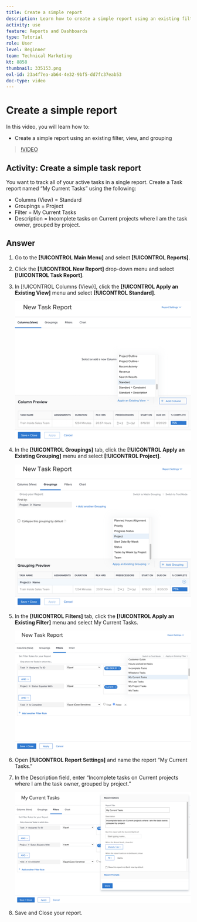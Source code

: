 ```yaml
---
title: Create a simple report
description: Learn how to create a simple report using an existing filter, view, and grouping in Workfront.
activity: use
feature: Reports and Dashboards
type: Tutorial
role: User
level: Beginner
team: Technical Marketing
kt: 8858
thumbnail: 335153.png
exl-id: 23a4f7ea-ab64-4e32-9bf5-dd7fc37eab53
doc-type: video
---
```

# Create a simple report

In this video, you will learn how to:

* Create a simple report using an existing filter, view, and grouping

>[!VIDEO](https://video.tv.adobe.com/v/335153/?quality=12&learn=on)

## Activity: Create a simple task report

You want to track all of your active tasks in a single report. Create a Task report named “My Current Tasks” using the following:

* Columns (View) = Standard
* Groupings = Project
* Filter = My Current Tasks
* Description = Incomplete tasks on Current projects where I am the task owner, grouped by project.

## Answer

1. Go to the **[!UICONTROL Main Menu]** and select **[!UICONTROL Reports]**.
1. Click the **[!UICONTROL New Report]** drop-down menu and select **[!UICONTROL Task Report]**.
1. In [!UICONTROL Columns (View)], click the **[!UICONTROL Apply an Existing View]** menu and select **[!UICONTROL Standard]**.

   ![An image of the screen to create columns in a task report](assets/simple-task-report-columns.png)

1. In the **[!UICONTROL Groupings]** tab, click the **[!UICONTROL Apply an Existing Grouping]** menu and select **[!UICONTROL Project]**.

   ![An image of the screen to create groupings in a task report](assets/simple-task-report-groupings.png)

1. In the **[!UICONTROL Filters]** tab, click the **[!UICONTROL Apply an Existing Filter]** menu and select My Current Tasks.

   ![An image of the screen to create filters in a task report](assets/simple-task-report-filters.png)

1. Open **[!UICONTROL Report Settings]** and name the report “My Current Tasks.”
1. In the Description field, enter “Incomplete
tasks on Current projects where I am the task
owner, grouped by project.”

   ![An image of the report settings screen in a task report](assets/simple-task-report-report-settings.png)

1. Save and Close your report.
